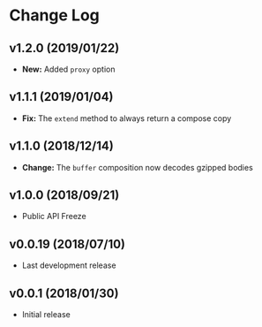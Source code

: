 
# Change Log

## v1.2.0 (2019/01/22)
- **New:** Added `proxy` option

## v1.1.1 (2019/01/04)
- **Fix:** The `extend` method to always return a compose copy

## v1.1.0 (2018/12/14)
- **Change:** The `buffer` composition now decodes gzipped bodies

## v1.0.0 (2018/09/21)
- Public API Freeze

## v0.0.19 (2018/07/10)
- Last development release

## v0.0.1 (2018/01/30)
- Initial release
